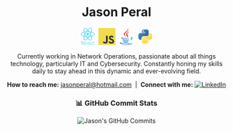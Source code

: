 <h1 align="center">Jason Peral</h1>

<p align="center">
  <img src="https://raw.githubusercontent.com/devicons/devicon/master/icons/react/react-original-wordmark.svg" alt="React.js" width="40" height="40"/>
  <img src="https://raw.githubusercontent.com/devicons/devicon/master/icons/javascript/javascript-original.svg" alt="JavaScript" width="40" height="40"/>
  <img src="https://raw.githubusercontent.com/devicons/devicon/master/icons/java/java-original.svg" alt="Java" width="40" height="40"/>
  <img src="https://raw.githubusercontent.com/devicons/devicon/master/icons/python/python-original.svg" alt="Python" width="40" height="40"/>
</p>

<p align="center">
  Currently working in Network Operations, passionate about all things technology, particularly IT and Cybersecurity. Constantly honing my skills daily to stay ahead in this dynamic and ever-evolving field.
</p>

<p align="center">
  <b>How to reach me:</b>
  <a href="mailto:jasonperal@hotmail.com">jasonperal@hotmail.com</a> &nbsp;|&nbsp;
  <b>Connect with me:</b>
  <a href="https://linkedin.com/in/jason-peral-89919716b" target="_blank">
    <img src="https://raw.githubusercontent.com/rahuldkjain/github-profile-readme-generator/master/src/images/icons/Social/linked-in-alt.svg" alt="LinkedIn" height="30" width="40" />
  </a>
</p>



<h3 align="center">📊 GitHub Commit Stats</h3>

<p align="center">
  <img src="https://github-readme-stats.vercel.app/api?username=jasonperal&show_icons=true&theme=radical&hide=issues,contribs,prs" alt="Jason's GitHub Commits" />
</p>

